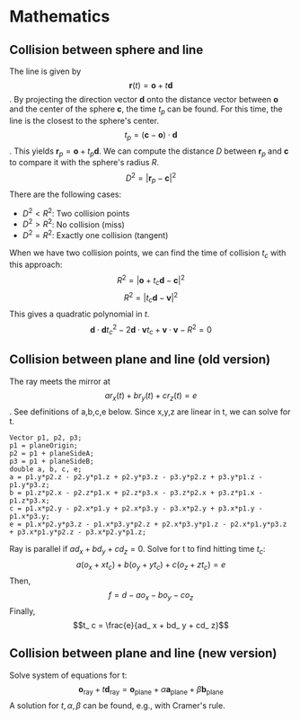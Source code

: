 # Mathematics
## Collision between sphere and line
The line is given by $$\mathbf{r}(t) = \mathbf{o} + t  \mathbf{d}$$. 
By projecting the direction vector $\mathbf{d}$ onto the distance vector between $\mathbf{o}$ and the center of the sphere $\mathbf{c}$, the time $t_p$ can be found. For this time, the line is the closest to the sphere's center.
$$t_p = (\mathbf{c}-\mathbf{o}) \cdot \mathbf{d}$$.
This yields $\mathbf{r}_p = \mathbf{o} + t_p  \mathbf{d}$. 
We can compute the distance $D$ between $\mathbf{r}_p$ and $\mathbf{c}$ to compare it with the sphere's radius $R$.
$$D^2 = |\mathbf{r}_p - \mathbf{c}|^2$$
There are the following cases:
  - $D^2 < R^2$: Two collision points
  - $D^2 > R^2$: No collision (miss)
  - $D^2 = R^2$: Exactly one collision (tangent)

When we have two collision points, we can find the time of collision $t_c$ with this approach:
$$R^2 = | \mathbf{o} + t_c  \mathbf{d} - \mathbf{c} |^2$$
$$R^2 = | t_c  \mathbf{d} - \mathbf{v}|^2$$
This gives a quadratic polynomial in $t$.
$$\mathbf{d}\cdot \mathbf{d} t_c^2 - 2\mathbf{d}\cdot \mathbf{v} t_c + \mathbf{v}\cdot \mathbf{v} - R^2 = 0$$

## Collision between plane and line (old version)
The ray meets the mirror at $$ ar_ x(t) + br_ y(t) + cr_ z(t) = e $$.
See definitions of a,b,c,e below.
Since x,y,z are linear in t, we can solve for t.

    Vector p1, p2, p3;
    p1 = planeOrigin;
    p2 = p1 + planeSideA;
    p3 = p1 + planeSideB;
    double a, b, c, e;
    a = p1.y*p2.z - p2.y*p1.z + p2.y*p3.z - p3.y*p2.z + p3.y*p1.z - p1.y*p3.z;
    b = p1.z*p2.x - p2.z*p1.x + p2.z*p3.x - p3.z*p2.x + p3.z*p1.x - p1.z*p3.x;
    c = p1.x*p2.y - p2.x*p1.y + p2.x*p3.y - p3.x*p2.y + p3.x*p1.y - p1.x*p3.y;
    e = p1.x*p2.y*p3.z - p1.x*p3.y*p2.z + p2.x*p3.y*p1.z - p2.x*p1.y*p3.z + p3.x*p1.y*p2.z - p3.x*p2.y*p1.z;

Ray is parallel if $ad_ x + bd_ y + cd_ z = 0$.
Solve for t to find hitting time $t_c$:
$$a(o_ x+xt_ c) + b(o_ y+yt_ c) + c(o_ z+zt_ c) = e$$
Then,
$$ f = d - ao_ x - bo_ y - co_ z$$
Finally,
$$t_ c = \frac{e}{ad_ x + bd_ y + cd_ z}$$

## Collision between plane and line (new version)
Solve system of equations for t:
$$\mathbf{o}_ \mathrm{ray} + t\mathbf{d}_ \mathrm{ray} = \mathbf{o}_ \mathrm{plane} + \alpha \mathbf{a}_ \mathrm{plane} + \beta\mathbf{b}_ \mathrm{plane}$$
A solution for $t,\alpha,\beta$ can be found, e.g., with Cramer's rule.